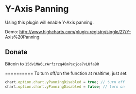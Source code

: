 Y-Axis Panning
=======================

Using this plugin will enable Y-Axis panning.

Demo: http://www.highcharts.com/plugin-registry/single/27/Y-Axis%20Panning

Donate
---
Bitcoin to <code>15dv1MW6LrArfzrzq46mPscjce7vLUfaBR</code>



==========
To turn off/on the function at realtime, just set:
``` javascript
chart.option.chart.yPanningDisabled = true; // turn off
chart.option.chart.yPanningDisabled = false; // turn on
```
